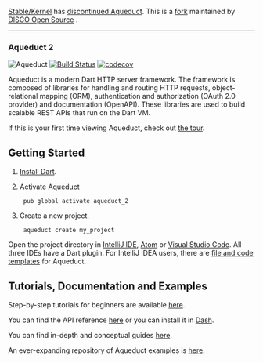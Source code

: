 [Stable/Kernel](https://stablekernel.com/) has 
[discontinued Aqueduct](https://stablekernel.com/article/announcing-the-sunsetting-of-aqueduct-our-open-source-server-side-framework-in-googles-dart/). 
This is a [fork](https://github.com/DISCOOS/aqueduct-2) maintained by [DISCO Open Source](https://discoos.org) .

***

### Aqueduct 2

![Aqueduct](https://s3.amazonaws.com/aqueduct-collateral/aqueduct.png)
[![Build Status](https://www.travis-ci.com/DISCOOS/aqueduct-2.svg?branch=master)](https://www.travis-ci.com/DISCOOS/aqueduct-2)
[![codecov](https://codecov.io/gh/DISCOOS/aqueduct-2/branch/master/graph/badge.svg?token=YY5JSM27KX)](https://codecov.io/gh/DISCOOS/aqueduct-2)

Aqueduct is a modern Dart HTTP server framework. The framework is composed of libraries for handling and routing HTTP requests, object-relational mapping (ORM), authentication and authorization (OAuth 2.0 provider) and documentation (OpenAPI). These libraries are used to build scalable REST APIs that run on the Dart VM.

If this is your first time viewing Aqueduct, check out [the tour](https://discoos.github.io/aqueduct-2/docs/tour/).

## Getting Started

1. [Install Dart](https://www.dartlang.org/install).
2. Activate Aqueduct

        pub global activate aqueduct_2
   
3. Create a new project.

        aqueduct create my_project

Open the project directory in [IntelliJ IDE](https://www.jetbrains.com/idea/download/), [Atom](https://atom.io) or [Visual Studio Code](https://code.visualstudio.com). All three IDEs have a Dart plugin. For IntelliJ IDEA users, there are [file and code templates](https://discoos.github.io/aqueduct-2/docs/intellij/) for Aqueduct.

## Tutorials, Documentation and Examples

Step-by-step tutorials for beginners are available [here](https://discoos.github.io/aqueduct-2/docs/tut/getting-started).

You can find the API reference [here](https://www.dartdocs.org/documentation/aqueduct/latest) or you can install it in [Dash](https://kapeli.com/docsets#dartdoc).

You can find in-depth and conceptual guides [here](https://discoos.github.io/aqueduct-2/docs/).

An ever-expanding repository of Aqueduct examples is [here](https://github.com/stablekernel/aqueduct_examples).
